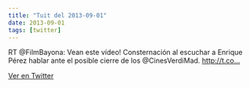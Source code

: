 ```yaml
---
title: "Tuit del 2013-09-01"
date: 2013-09-01
tags: [twitter]
---
```


RT @FilmBayona: Vean este vídeo! Consternación al escuchar a Enrique Pérez hablar ante el posible cierre de los @CinesVerdiMad. http://t.co…



[Ver en Twitter](https://twitter.com/i/web/status/374261774226587648)
